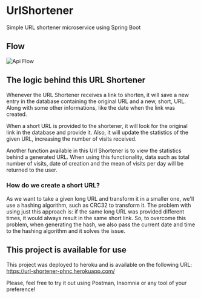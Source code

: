 # UrlShortener
Simple URL shortener microservice using Spring Boot

## Flow
![Api Flow](https://user-images.githubusercontent.com/36466228/111921675-907eca80-8a74-11eb-9162-f268206503c4.png)

## The logic behind this URL Shortener
Whenever the URL Shortener receives a link to shorten, it will save a new entry in the database containing the original URL and a new, short, URL. Along with some other informations, like the date when the link was created.

When a short URL is provided to the shortener, it will look for the original link in the database and provide it. Also, it will update the statistics of the given URL, increasing the number of visits received.

Another function available in this Url Shortener is to view the statistics behind a generated URL. When using this functionality, data such as total number of visits, date of creation and the mean of visits per day will be returned to the user.

### How do we create a short URL?
As we want to take a given long URL and transform it in a smaller one, we'll use a hashing algorithm, such as CRC32 to transform it. The problem with using just this approach is: if the same long URL was provided different times, it would always result in the same short link. So, to overcome this problem, when generating the hash, we also pass the current date and time to the hashing algorithm and it solves the issue.

## This project is available for use
This project was deployed to heroku and is available on the following URL: https://url-shortener-phnc.herokuapp.com/

Please, feel free to try it out using Postman, Insomnia or any tool of your preference!
